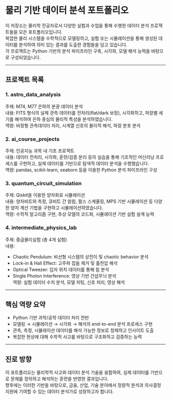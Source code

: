 # 물리 기반 데이터 분석 포트폴리오

이 저장소는 물리학 전공자로서 다양한 실험과 수업을 통해 수행한 데이터 분석 프로젝트들을 모은 포트폴리오입니다.  
복잡한 물리 시스템을 수학적으로 모델링하고, 실험 또는 시뮬레이션을 통해 생성된 데이터를 분석하여 의미 있는 결과를 도출한 경험들을 담고 있습니다.  
각 프로젝트는 Python 기반의 분석 파이프라인 구축, 시각화, 모델 해석 능력을 바탕으로 구성되었습니다.

---

## 프로젝트 목록

### 1. astro_data_analysis  
주제: M74, M77 은하의 분광 데이터 분석  
내용: FITS 형식의 실제 관측 데이터를 전처리(flat/dark 보정), 시각화하고, 파장별 세기를 해석하여 은하 중심의 물리적 특성을 분석하였습니다.  
역량: 비정형 관측데이터 처리, 시계열 신호의 물리적 해석, 파장 분포 분석

### 2. ai_course_projects  
주제: 인공지능 과목 내 기초 프로젝트  
내용: 데이터 전처리, 시각화, 훈련/검증 분리 등의 실습을 통해 기초적인 머신러닝 프로세스를 구현하고, 실제 데이터를 기반으로 탐색적 데이터 분석을 수행했습니다.  
역량: pandas, scikit-learn, seaborn 등을 이용한 Python 분석 파이프라인 구성

### 3. quantum_circuit_simulation  
주제: Qiskit을 이용한 양자회로 시뮬레이션  
내용: 양자비트와 측정, 큐비트 간 얽힘, 펄스 스케줄링, MPS 기반 시뮬레이션 등 다양한 양자 계산 기법을 구현하고 시뮬레이션하였습니다.  
역량: 수학적 알고리즘 구현, 추상 모델의 코드화, 시뮬레이션 기반 실험 설계 능력

### 4. intermediate_physics_lab  
주제: 중급물리실험 (총 4개 실험)  
내용:  
- Chaotic Pendulum: 비선형 시스템의 상전이 및 chaotic behavior 분석  
- Lock-in & Hall Effect: 고주파 잡음 제거 및 홀전압 해석  
- Optical Tweezer: 입자 위치 데이터를 통해 힘 분석
- Single Photon Interference: 영상 기반 간섭무늬 분석  
역량: 실험 데이터 수치 분석, 모델 피팅, 신호 처리, 영상 해석

---

## 핵심 역량 요약

- Python 기반 과학/공학 데이터 처리 전반  
- 모델링 → 시뮬레이션 → 시각화 → 해석의 end-to-end 분석 프로세스 구현  
- 관측, 측정, 시뮬레이션 데이터를 해석 가능한 정보로 정제하고 인사이트 도출  
- 복잡한 현상에 대해 수학적 사고를 바탕으로 구조화하고 검증하는 능력

---

## 진로 방향

이 포트폴리오는 물리학적 사고와 데이터 분석 기술을 융합하여, 실제 데이터를 기반으로 문제를 정의하고 해석하는 훈련을 반영한 결과입니다.  
향후에는 이러한 기반을 바탕으로, 금융, 산업, 기술 분야에서 정량적 분석과 의사결정 지원에 기여할 수 있는 데이터 분석가로 성장하고자 합니다.
